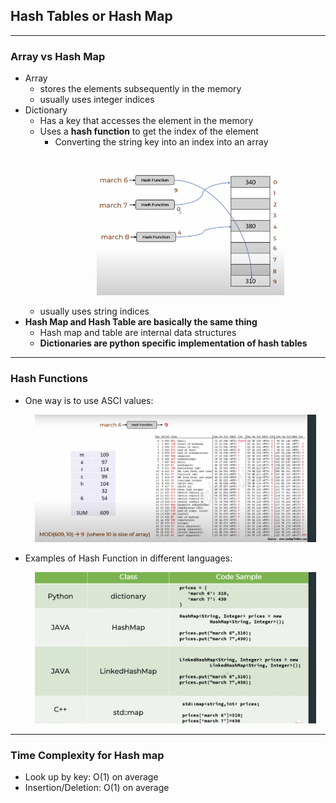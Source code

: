 ## Hash Tables or Hash Map
---
### Array vs Hash Map
- Array
    - stores the elements subsequently in the memory
    - usually uses integer indices
- Dictionary
    - Has a key that accesses the element in the memory
    - Uses a **hash function** to get the index of the element
        - Converting the string key into an index into an array <p align="center"><img src="hashFunction.png" width="300"></p>
    - usually uses string indices
- **Hash Map and Hash Table are basically the same thing**
    - Hash map and table are internal data structures
    - **Dictionaries are python specific implementation of hash tables**
---
### Hash Functions
- One way is to use ASCI values: <p align="center"><img src="asciHashFunction.png" width="450"></p>
- Examples of Hash Function in different languages: <p align="center"><img src="diffHashFunction.png" width="450"></p>
---
### Time Complexity for Hash map
- Look up by key: O(1) on average
- Insertion/Deletion: O(1) on average
